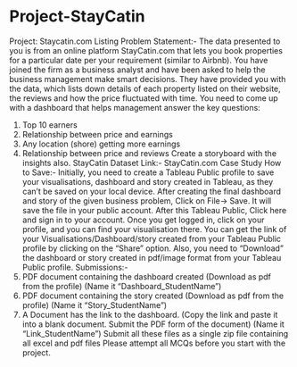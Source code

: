 # Project-StayCatin
Project: Staycatin.com Listing
Problem Statement:-
The data presented to you is from an online platform StayCatin.com that lets
you book properties for a particular date per your requirement (similar to
Airbnb).
You have joined the firm as a business analyst and have been asked to help the
business management make smart decisions. They have provided you with the
data, which lists down details of each property listed on their website, the
reviews and how the price fluctuated with time.
You need to come up with a dashboard that helps management answer the key
questions:
1. Top 10 earners
2. Relationship between price and earnings
3. Any location (shore) getting more earnings
4. Relationship between price and reviews
Create a storyboard with the insights also.
StayCatin Dataset Link:-
StayCatin.com Case Study
How to Save:-
Initially, you need to create a Tableau Public profile to save your visualisations,
dashboard and story created in Tableau, as they can’t be saved on your local
device.
After creating the final dashboard and story of the given business problem, Click
on File-> Save. It will save the file in your public account. After this Tableau
Public, Click here and sign in to your account. Once you get logged in, click on
your profile, and you can find your visualisation there.
You can get the link of your Visualisations/Dashboard/story created from your
Tableau Public profile by clicking on the “Share” option. Also, you need to
“Download” the dashboard or story created in pdf/image format from your
Tableau Public profile.
Submissions:-
1. PDF document containing the dashboard created (Download as pdf from
the profile)
(Name it “Dashboard_StudentName”)
2. PDF document containing the story created (Download as pdf from the
profile)
(Name it “Story_StudentName”)
3. A Document has the link to the dashboard. (Copy the link and paste it into
a blank document. Submit the PDF form of the document)
(Name it “Link_StudentName”)
Submit all these files as a single zip file containing all excel and pdf files
Please attempt all MCQs before you start with the project.
